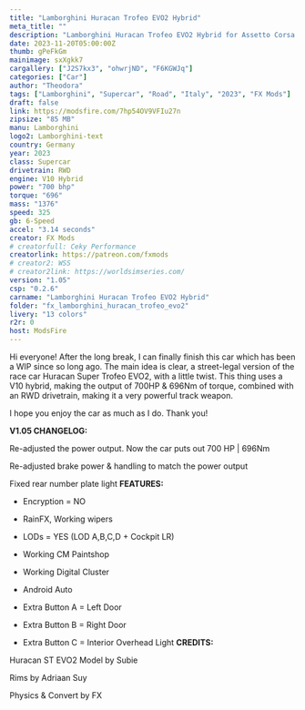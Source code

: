 ```yaml
---
title: "Lamborghini Huracan Trofeo EVO2 Hybrid"
meta_title: ""
description: "Lamborghini Huracan Trofeo EVO2 Hybrid for Assetto Corsa by FX Mods"
date: 2023-11-20T05:00:00Z
thumb: gPeFkGm
mainimage: sxXgkk7
cargallery: ["J2S7kx3", "ohwrjND", "F6KGWJq"]
categories: ["Car"]
author: "Theodora"
tags: ["Lamborghini", "Supercar", "Road", "Italy", "2023", "FX Mods"]
draft: false
link: https://modsfire.com/7hp54OV9VFIu27n
zipsize: "85 MB"
manu: Lamborghini
logo2: Lamborghini-text
country: Germany
year: 2023
class: Supercar
drivetrain: RWD
engine: V10 Hybrid
power: "700 bhp"
torque: "696"
mass: "1376"
speed: 325
gb: 6-Speed
accel: "3.14 seconds"
creator: FX Mods
# creatorfull: Ceky Performance
creatorlink: https://patreon.com/fxmods
# creator2: WSS
# creator2link: https://worldsimseries.com/
version: "1.05"
csp: "0.2.6"
carname: "Lamborghini Huracan Trofeo EVO2 Hybrid"
folder: "fx_lamborghini_huracan_trofeo_evo2"
livery: "13 colors"
r2r: 0
host: ModsFire
---
```


Hi everyone! After the long break, I can finally finish this car which has been a WIP since so long ago. The main idea is clear, a street-legal version of the race car Huracan Super Trofeo EVO2, with a little twist. This thing uses a V10 hybrid, making the output of 700HP & 696Nm of torque, combined with an RWD drivetrain, making it a very powerful track weapon.

I hope you enjoy the car as much as I do. Thank you!

**V1.05 CHANGELOG:**

 
Re-adjusted the power output. Now the car puts out 700 HP | 696Nm
 
Re-adjusted brake power & handling to match the power output
 
Fixed rear number plate light
**FEATURES:**

 
- Encryption = NO
 
- RainFX, Working wipers
 
- LODs = YES (LOD A,B,C,D + Cockpit LR)
 
- Working CM Paintshop
 
- Working Digital Cluster
 
- Android Auto
 
- Extra Button A = Left Door
 
- Extra Button B = Right Door
 
- Extra Button C = Interior Overhead Light
**CREDITS:**

 
Huracan ST EVO2 Model by Subie
 
Rims by Adriaan Suy
 
Physics & Convert by FX